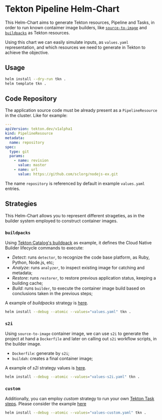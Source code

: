 # Tekton Pipeline Helm-Chart

This Helm-Chart aims to generate Tekton resources, Pipeline and Tasks, in order to run known
contaimer image builders, like [`source-to-image`][s2i] and [`buildpacks`][buildpacks] as Tekton
resources.

Using this chart we can easily simulate inputs, as `values.yaml` representation, and which resources
we need to generate in Tekton to achieve the objective.

## Usage

```sh
helm install --dry-run tkn .
helm template tkn .
```

## Code Repository

The application source code must be already present as a `PipelineResource` in the cluster. Like for
example:

```yml
---
apiVersion: tekton.dev/v1alpha1
kind: PipelineResource
metadata:
  name: repository
spec:
  type: git
  params:
    - name: revision
      value: master
    - name: url
      value: https://github.com/sclorg/nodejs-ex.git
```

The name `repository` is referenced by default in example `values.yaml` entries.

## Strategies

This Helm-Chart allows you to represent different strageties, as in the builder system employed to
construct container images.

### `buildpacks`

Using [Tekton Catalog's buildpack][tkncatalogbuildpack] as example, it defines the Cloud Native
Builder lifecycle commands to execute:

- *Detect*: runs `detector`, to recognize the code base platform, as Ruby, Python, Node.js, etc;
- *Analyze*: runs `analyzer`, to inspect existing image for catching and metadata;
- *Restore*: runs `restorer`, to restore previous application status, keeping a building cache;
- *Build*: runs `builder`, to execute the container image build based on conclusions taken in the
previous steps;

A example of *buildpacks* strategy is [here](./values.yaml).

```sh
helm install --debug --atomic --values="values.yaml" tkn .
```

### `s2i`

Using `source-to-image` container image, we can use `s2i` to generate the project at hand a
`Dockerfile` and later on calling out `s2i` workflow scripts, in the builder image.

- `Dockerfile`: generate by `s2i`;
- `buildah`: creates a final container image;

A example of *s2i* strategy values is [here](./values-s2i.yaml).

```sh
helm install --debug --atomic --values="values-s2i.yaml" tkn .
```

### `custom`

Additionally, you can employ *custom* strategy to run your own [Tekton Task steps][tkntasksteps].
Please consider the example [here](./values-custom.yaml)

```sh
helm install --debug --atomic --values="values-custom.yaml" tkn .
```


[buildpacks]: https://buildpacks.io
[s2i]: https://github.com/openshift/source-to-image
[tkncatalogbuildpack]: https://github.com/tektoncd/catalog/tree/master/buildpacks
[tkntasksteps]: https://github.com/tektoncd/pipeline/blob/master/docs/tasks.md#steps